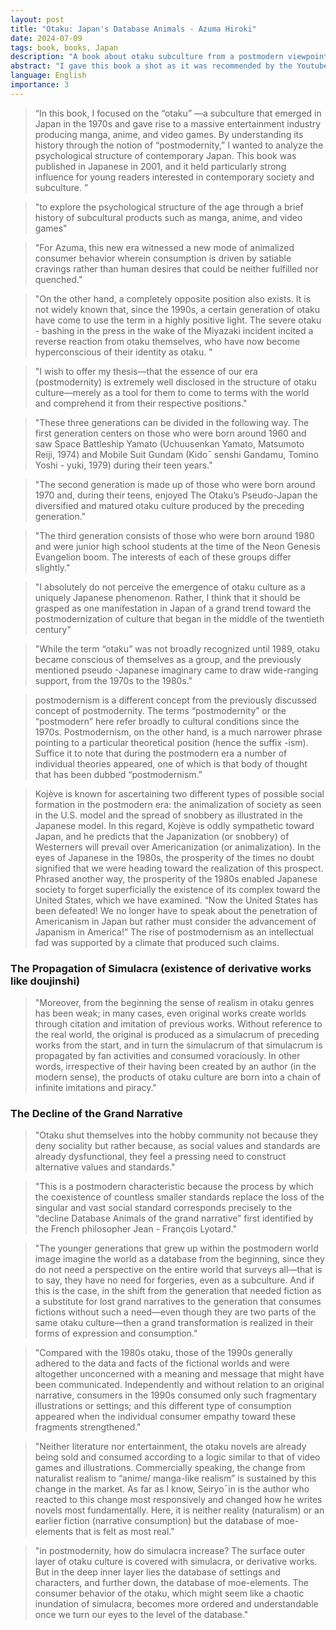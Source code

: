 ```yaml
---
layout: post
title: "Otaku: Japan's Database Animals - Azuma Hiroki"
date: 2024-07-09
tags: book, books, Japan
description: "A book about otaku subculture from a postmodern viewpoint, written around the turn of the century."
abstract: "I gave this book a shot as it was recommended by the Youtuber Hazel. I strongly disliked it. Too postmodern for me, many terms are thrown around and used as if they had deep meaning but are never properly defined, so you have to go off vibes. Then there is lots of pattern matching to these loosely defined ideas, to the point where they could fit many different scenarios, but these multiple interpretations are treated as something deep or meaningful instead of random rearrangements of phenomena to fit a theory's scaffolding. A few discussions on otaku history were moderately interesting but all in all the book did not feel worth reading, with its biggest saving grace being its brevity. I cannot say I am leaving this book better informed, having gained any insights or changed my mind about anything."
language: English
importance: 3
---
```


> “In this book, I focused on the “otaku” —a subculture that emerged in Japan in the 1970s and gave rise to a massive entertainment industry producing manga, anime, and video games. By understanding its history through the notion of “postmodernity,” I wanted to analyze the psychological structure of contemporary Japan. This book was published in Japanese in 2001, and it held particularly strong influence for young readers interested in contemporary society and subculture. ”

> "to explore the psychological structure of the age through a brief history of subcultural products such as manga, anime, and video games"

> "For Azuma, this new era witnessed a new mode of animalized consumer behavior wherein consumption is driven by satiable cravings rather than human desires that could be neither fulfilled nor quenched."

> "On the other hand, a completely opposite position also exists. It is not widely known that, since the 1990s, a certain generation of otaku have come to use the term in a highly positive light. The severe otaku - bashing in the press in the wake of the Miyazaki incident incited a reverse reaction from otaku themselves, who have now become hyperconscious of their identity as otaku. "

> "I wish to offer my thesis—that the essence of our era (postmodernity) is extremely well disclosed in the structure of otaku culture—merely as a tool for them to come to terms with the world and comprehend it from their respective positions."

> "These three generations can be divided in the following way.
The first generation centers on those who were born around 1960
and saw Space Battleship Yamato (Uchuusenkan Yamato, Matsumoto Reiji, 1974) and Mobile Suit Gundam (Kido¯ senshi Gandamu, Tomino Yoshi -
yuki, 1979) during their teen years."

> "The second generation is made up
of those who were born around 1970 and, during their teens, enjoyed The Otaku’s Pseudo-Japan
the diversified and matured otaku culture produced by the preceding
generation."

> "The third generation consists of those who were born
around 1980 and were junior high school students at the time of the
Neon Genesis Evangelion boom. The interests of each of these groups
differ slightly."

> "I absolutely do not
perceive the emergence of otaku culture as a uniquely Japanese phenomenon. Rather, I think that it should be grasped as one manifestation in Japan of a grand trend toward the postmodernization of culture
that began in the middle of the twentieth century"

> "While the term “otaku” was not broadly recognized until 1989, otaku
became conscious of themselves as a group, and the previously mentioned pseudo -Japanese imaginary came to draw wide-ranging support,
from the 1970s to the 1980s."

> postmodernism is a different concept from the previously discussed concept of postmodernity. The terms “postmodernity” or the “postmodern” here refer broadly to cultural conditions since the 1970s. Postmodernism, on the other hand, is a much narrower phrase pointing to a particular theoretical position (hence the suffix -ism). Suffice it to note that during the postmodern era a number of individual theories appeared, one of which is that body of thought that has been dubbed “postmodernism.”

> Kojève is known for ascertaining two different types of possible social formation in the postmodern era: the animalization of society as seen in the U.S. model and the spread of snobbery as illustrated in the Japanese model. In this regard, Kojève is oddly sympathetic toward Japan, and he predicts that the Japanization (or snobbery) of Westerners will prevail over Americanization (or animalization). In the eyes of Japanese in the 1980s, the prosperity of the times no doubt signified that we were heading toward the realization of this prospect. Phrased another way, the prosperity of the 1980s enabled Japanese society to forget superficially the existence of its complex toward the United States, which we have examined. “Now the United States has been defeated! We no longer have to speak about the penetration of Americanism in Japan but rather must consider the advancement of Japanism in America!” The rise of postmodernism as an intellectual fad was supported by a climate that produced such claims.

### The Propagation of Simulacra (existence of derivative works like doujinshi)

> "Moreover, from the beginning the sense of realism in otaku genres has been weak; in many cases, even original works create worlds through citation and imitation of previous works. Without reference to the real world, the original is produced as a simulacrum of preceding works from the start, and in turn the simulacrum of that simulacrum is propagated by fan activities and consumed voraciously. In other words, irrespective of their having been created by an author (in the modern sense), the products of otaku culture are born into a chain of infinite imitations and piracy."

### The Decline of the Grand Narrative

> "Otaku shut themselves into the hobby community not because they deny sociality but rather because, as social values and standards are already dysfunctional, they feel a pressing need to construct alternative values and standards."

> "This is a postmodern characteristic because the process by which the coexistence of countless smaller standards replace the loss of the singular and vast social standard corresponds precisely to the “decline Database Animals of the grand narrative” first identified by the French philosopher Jean - François Lyotard."

> "The younger generations that grew up within the postmodern world image imagine the world as a database from the beginning, since they do not need a perspective on the entire world that surveys all—that is to say, they have no need for forgeries, even as a subculture. And if this is the case, in the shift from the generation that needed fiction as a substitute for lost grand narratives to the generation that consumes fictions without such a need—even though they are two parts of the same otaku culture—then a grand transformation is realized in their forms of expression and consumption."

> "Compared with the 1980s otaku, those of the 1990s generally adhered to the data and facts of the fictional worlds and were altogether unconcerned with a meaning and message that might have been communicated. Independently and without relation to an original narrative, consumers in the 1990s consumed only such fragmentary illustrations or settings; and this different type of consumption appeared when the individual consumer empathy toward these fragments strengthened."

> "Neither literature nor entertainment, the otaku novels are already being sold and consumed according to a logic similar to that of video games and illustrations. Commercially speaking, the change from naturalist realism to “anime/ manga-like realism” is sustained by this change in the market. As far as I know, Seiryo¯in is the author who reacted to this change most responsively and changed how he writes novels most fundamentally. Here, it is neither reality (naturalism) or an earlier fiction (narrative consumption) but the database of moe-elements that is felt as most real."

> "in postmodernity, how do simulacra increase? The surface outer layer of otaku culture is covered with simulacra, or derivative works. But in the deep inner layer lies the database of settings and characters, and further down, the database of moe-elements. The consumer behavior of the otaku, which might seem like a chaotic inundation of simulacra, becomes more ordered and understandable once we turn our eyes to the level of the database."